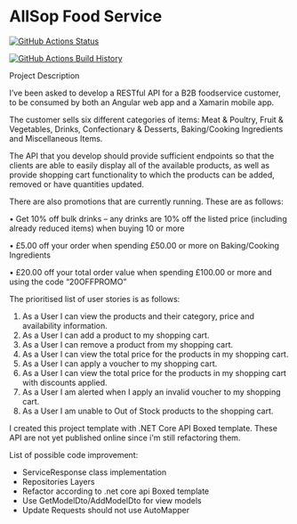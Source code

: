 # AllSop Food Service

[![GitHub Actions Status](https://github.com/Username/Project/workflows/Build/badge.svg?branch=main)](https://github.com/Username/Project/actions)

[![GitHub Actions Build History](https://buildstats.info/github/chart/Username/Project?branch=main&includeBuildsFromPullRequest=false)](https://github.com/Username/Project/actions)

Project Description

I’ve been asked to develop a RESTful API for a B2B foodservice customer, to be consumed by both an Angular web app and a Xamarin mobile app.

The customer sells six different categories of items: Meat & Poultry, Fruit & Vegetables, Drinks, Confectionary & Desserts, Baking/Cooking Ingredients and Miscellaneous Items.

The API that you develop should provide sufficient endpoints so that the clients are able to easily display all of the available products, as well as provide shopping cart functionality to which the products can be added, removed or have quantities updated.


There are also promotions that are currently running. These are as follows:

• Get 10% off bulk drinks – any drinks are 10% off the listed price (including already reduced items) when buying 10 or more

• £5.00 off your order when spending £50.00 or more on Baking/Cooking Ingredients

• £20.00 off your total order value when spending £100.00 or more and using the code “20OFFPROMO”


The prioritised list of user stories is as follows:
1. As a User I can view the products and their category, price and availability information.
2. As a User I can add a product to my shopping cart.
3. As a User I can remove a product from my shopping cart.
4. As a User I can view the total price for the products in my shopping cart.
5. As a User I can apply a voucher to my shopping cart.
6. As a User I can view the total price for the products in my shopping cart with discounts applied.
7. As a User I am alerted when I apply an invalid voucher to my shopping cart.
8. As a User I am unable to Out of Stock products to the shopping cart.



I created this project template with .NET Core API Boxed template. These API are not yet published online since i'm still refactoring them.

List of possible code improvement:

- ServiceResponse<T> class implementation
- Repositories Layers
- Refactor according to .net core api Boxed template
- Use GetModelDto/AddModelDto for view models
- Update Requests should not use AutoMapper
